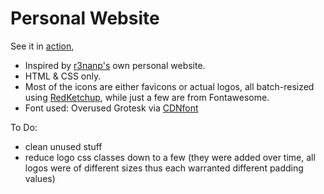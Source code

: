 # Personal Website

See it in [action](https://danv.me),

- Inspired by [r3nanp's](https://github.com/r3nanp/me) own personal website.
- HTML & CSS only.
- Most of the icons are either favicons or actual logos, all batch-resized using [RedKetchup](https:/redketchup.io), while just a few are from Fontawesome.
- Font used: Overused Grotesk via [CDNfont](https://www.cdnfonts.com/overused-grotesk.font)

To Do:
- clean unused stuff
- reduce logo css classes down to a few (they were added over time, all logos were of different sizes thus each warranted different padding values)
